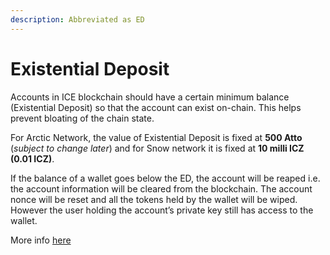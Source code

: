```yaml
---
description: Abbreviated as ED
---
```


# Existential Deposit

Accounts in ICE blockchain should have a certain minimum balance (Existential Deposit) so that the account can exist on-chain. This helps prevent bloating of the chain state.

For Arctic Network, the value of Existential Deposit is fixed at **500 Atto** (_subject to change later_) and for Snow network it is fixed at **10 milli ICZ (0.01 ICZ)**.

If the balance of a wallet goes below the ED, the account will be reaped i.e. the account information will be cleared from the blockchain. The account nonce will be reset and all the tokens held by the wallet will be wiped. However the user holding the account’s private key still has access to the wallet.

More info [here](https://support.polkadot.network/support/solutions/articles/65000168651-what-is-the-existential-deposit-)
